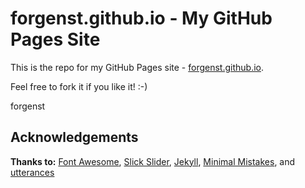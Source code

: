 # forgenst.github.io - My GitHub Pages Site
This is the repo for my GitHub Pages site - [forgenst.github.io](https://forgenst.github.io).

Feel free to fork it if you like it! :-)

forgenst

## Acknowledgements

**Thanks to:**
[Font Awesome](https://fontawesome.com),
[Slick Slider](https://kenwheeler.github.io/slick),
[Jekyll](https://jekyllrb.com),
[Minimal Mistakes](https://mmistakes.github.io/minimal-mistakes),
and [utterances](https://utteranc.es)

